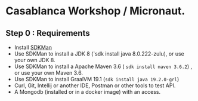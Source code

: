 # Casablanca Workshop / Micronaut.

## Step 0 : Requirements
* Install [SDKMan](https://sdkman.io/)
* Use SDKMan to install a JDK 8 (`sdk install java 8.0.222-zulu), or use your own JDK 8.
* Use SDKMan to install a Apache Maven 3.6 ( `sdk install maven 3.6.2`) , or use your own Maven 3.6.
* Use SDKMan to install GraalVM 19.1 (`sdk install java 19.2.0-grl`)
* Curl, Git, Intellij or another IDE, Postman or other tools to test API.
* A Mongodb (installed or in a docker image) with an access.